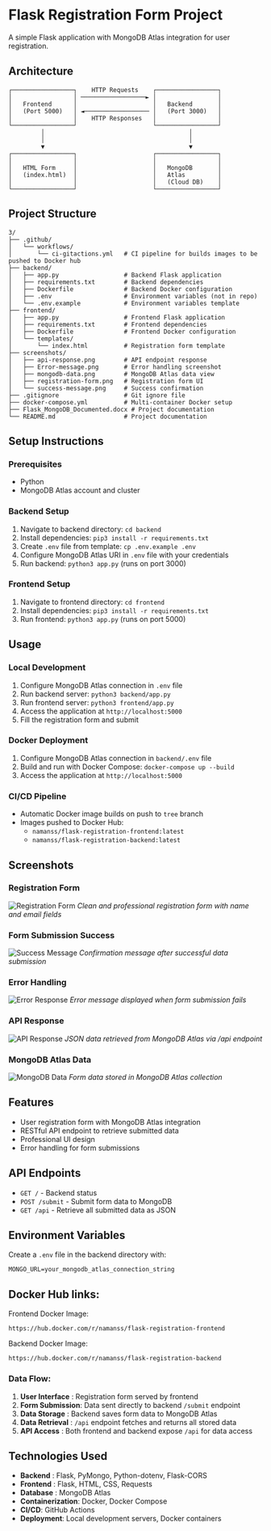 # Flask Registration Form Project

A simple Flask application with MongoDB Atlas integration for user registration.

## Architecture

```
┌─────────────────┐    HTTP Requests    ┌─────────────────┐
│                 │ ──────────────────► │                 │
│   Frontend      │                     │   Backend       │
│   (Port 5000)   │ ◄────────────────── │   (Port 3000)   │
│                 │    HTTP Responses   │                 │
└─────────────────┘                     └─────────────────┘
         │                                        │
         │                                        │
         ▼                                        ▼
┌─────────────────┐                     ┌─────────────────┐
│                 │                     │                 │
│   HTML Form     │                     │   MongoDB       │
│   (index.html)  │                     │   Atlas         │
│                 │                     │   (Cloud DB)    │
└─────────────────┘                     └─────────────────┘
```

## Project Structure

```
3/
├── .github/
│   └── workflows/
│       └── ci-gitactions.yml   # CI pipeline for builds images to be pushed to Docker hub
├── backend/
│   ├── app.py                  # Backend Flask application
│   ├── requirements.txt        # Backend dependencies
│   ├── Dockerfile              # Backend Docker configuration
│   ├── .env                    # Environment variables (not in repo)
│   └── .env.example            # Environment variables template
├── frontend/   
│   ├── app.py                  # Frontend Flask application
│   ├── requirements.txt        # Frontend dependencies
│   ├── Dockerfile              # Frontend Docker configuration
│   └── templates/  
│       └── index.html          # Registration form template
├── screenshots/    
│   ├── api-response.png        # API endpoint response
│   ├── Error-message.png       # Error handling screenshot
│   ├── mongodb-data.png        # MongoDB Atlas data view
│   ├── registration-form.png   # Registration form UI
│   └── success-message.png     # Success confirmation
├── .gitignore                  # Git ignore file
├── docker-compose.yml          # Multi-container Docker setup
├── Flask_MongoDB_Documented.docx # Project documentation
└── README.md                   # Project documentation
```

## Setup Instructions

### Prerequisites
- Python 
- MongoDB Atlas account and cluster

### Backend Setup
1. Navigate to backend directory: `cd backend`
2. Install dependencies: `pip3 install -r requirements.txt`
3. Create `.env` file from template: `cp .env.example .env`
4. Configure MongoDB Atlas URI in `.env` file with your credentials
5. Run backend: `python3 app.py` (runs on port 3000)

### Frontend Setup
1. Navigate to frontend directory: `cd frontend`
2. Install dependencies: `pip3 install -r requirements.txt`
3. Run frontend: `python3 app.py` (runs on port 5000)

## Usage

### Local Development
1. Configure MongoDB Atlas connection in `.env` file
2. Run backend server: `python3 backend/app.py`
3. Run frontend server: `python3 frontend/app.py`
4. Access the application at `http://localhost:5000`
5. Fill the registration form and submit

### Docker Deployment
1. Configure MongoDB Atlas connection in `backend/.env` file
2. Build and run with Docker Compose: `docker-compose up --build`
3. Access the application at `http://localhost:5000`

### CI/CD Pipeline
- Automatic Docker image builds on push to `tree` branch
- Images pushed to Docker Hub:
  - `namanss/flask-registration-frontend:latest`
  - `namanss/flask-registration-backend:latest`

## Screenshots

### Registration Form
![Registration Form](screenshots/registration-form.png)
*Clean and professional registration form with name and email fields*

### Form Submission Success
![Success Message](screenshots/success-message.png)
*Confirmation message after successful data submission*

### Error Handling
![Error Response](screenshots/Error-message.png)
*Error message displayed when form submission fails*

### API Response
![API Response](screenshots/api-response.png)
*JSON data retrieved from MongoDB Atlas via /api endpoint*

### MongoDB Atlas Data
![MongoDB Data](screenshots/mongodb-data.png)
*Form data stored in MongoDB Atlas collection*

## Features

- User registration form with MongoDB Atlas integration
- RESTful API endpoint to retrieve submitted data
- Professional UI design
- Error handling for form submissions

## API Endpoints

- `GET /`        - Backend status
- `POST /submit` - Submit form data to MongoDB
- `GET /api`     - Retrieve all submitted data as JSON

## Environment Variables

Create a `.env` file in the backend directory with:
```
MONGO_URL=your_mongodb_atlas_connection_string
```
## Docker Hub links:
Frontend Docker Image:
```
https://hub.docker.com/r/namanss/flask-registration-frontend
```
Backend Docker Image:
```
https://hub.docker.com/r/namanss/flask-registration-backend
```

### Data Flow:
1. **User Interface** : Registration form served by frontend
2. **Form Submission**: Data sent directly to backend `/submit` endpoint
3. **Data Storage**   : Backend saves form data to MongoDB Atlas
4. **Data Retrieval** : `/api` endpoint fetches and returns all stored data
5. **API Access**     : Both frontend and backend expose `/api` for data access

## Technologies Used

- **Backend**   : Flask, PyMongo, Python-dotenv, Flask-CORS
- **Frontend**  : Flask, HTML, CSS, Requests
- **Database**  : MongoDB Atlas
- **Containerization**: Docker, Docker Compose
- **CI/CD**: GitHub Actions
- **Deployment**: Local development servers, Docker containers